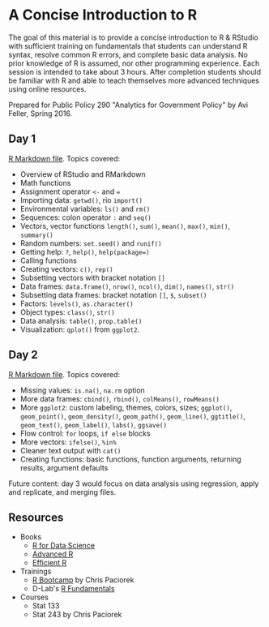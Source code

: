 # A Concise Introduction to R

The goal of this material is to provide a concise introduction to R & RStudio with sufficient training on fundamentals that students can understand R syntax, resolve common R errors, and complete basic data analysis. No prior knowledge of R is assumed, nor other programming experience. Each session is intended to take about 3 hours. After completion students should be familiar with R and able to teach themselves more advanced techniques using online resources.

Prepared for Public Policy 290 "Analytics for Government Policy" by Avi Feller, Spring 2016.

## Day 1

[R Markdown file](https://github.com/ck37/concise-r/blob/master/r-day1.Rmd). Topics covered:

* Overview of RStudio and RMarkdown
* Math functions
* Assignment operator `<-` and `=`
* Importing data: `getwd()`, rio `import()`
* Environmental variables: `ls()` and `rm()`
* Sequences: colon operator `:` and `seq()`
* Vectors, vector functions `length()`, `sum()`, `mean()`, `max()`, `min()`, `summary()`
* Random numbers: `set.seed()` and `runif()`
* Getting help: `?`, `help()`, `help(package=)`
* Calling functions
* Creating vectors: `c()`, `rep()`
* Subsetting vectors with bracket notation `[]`
* Data frames: `data.frame()`, `nrow()`, `ncol()`, `dim()`, `names()`, `str()`
* Subsetting data frames: bracket notation `[]`, `$`, `subset()`
* Factors: `levels()`, `as.character()`
* Object types: `class()`, `str()`
* Data analysis: `table()`, `prop.table()`
* Visualization: `qplot()` from `ggplot2`.

## Day 2

[R Markdown file](https://github.com/ck37/r-intro-2016/blob/master/r-day2.Rmd). Topics covered:

* Missing values: `is.na()`, `na.rm` option
* More data frames: `cbind()`, `rbind()`, `colMeans()`, `rowMeans()`
* More `ggplot2`: custom labeling, themes, colors, sizes; `ggplot()`, `geom_point()`, `geom_density()`, `geom_path()`, `geom_line()`, `ggtitle()`, `geom_text()`, `geom_label()`, `labs()`, `ggsave()`
* Flow control: `for` loops, `if else` blocks
* More vectors: `ifelse()`, `%in%`
* Cleaner text output with `cat()`
* Creating functions: basic functions, function arguments, returning results, argument defaults

Future content: day 3 would focus on data analysis using regression, apply and replicate, and merging files.

## Resources

* Books
    * [R for Data Science](http://r4ds.had.co.nz/)
    * [Advanced R](http://adv-r.had.co.nz/)
    * [Efficient R](https://csgillespie.github.io/efficientR/)
* Trainings
    * [R Bootcamp](https://github.com/berkeley-scf/r-bootcamp-2017) by Chris Paciorek
    * D-Lab's [R Fundamentals](https://github.com/dlab-berkeley/R-Fundamentals)
* Courses
    * Stat 133
    * Stat 243 by Chris Paciorek

